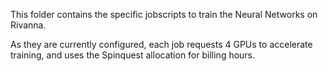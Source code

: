 This folder contains the specific jobscripts to train the Neural Networks on Rivanna.

As they are currently configured, each job requests 4 GPUs to accelerate training, and uses the Spinquest allocation for billing hours.
